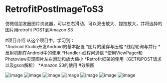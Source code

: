 # RetrofitPostImageToS3
仿微信朋友圈图片浏览器，可以左右滑动，可以双击放大、捏拉放大，并将选择的图片用retrofit POST到Amazon S3

#项目介绍
从这个项目中，学习到：<br>
*Android Studio开发Android的基本配置
*图片的缓存与压缩 
*线程轮询与并行
*反射机制在Android中的使用 
*Handler-线程间通信
*使用ViewPager和Photoview实现图片左右滑动和放大缩小
*Retrofit框架的使用（GET和POST请求以及gson解析）
*Amazon S3的使用
#效果图

 ![image](https://raw.githubusercontent.com/ruanqiujing/RetrofitPostImageToS3/master/Images/Screenshot_2016-07-28-16-23-07.png)
  ![image](https://raw.githubusercontent.com/ruanqiujing/RetrofitPostImageToS3/master/Images/Screenshot_2016-07-28-16-25-24.png) ![image](https://raw.githubusercontent.com/ruanqiujing/RetrofitPostImageToS3/master/Images/Screenshot_2016-07-28-16-25-32.png) ![image](https://raw.githubusercontent.com/ruanqiujing/RetrofitPostImageToS3/master/Images/Screenshot_2016-07-28-16-25-45.png) ![image](https://raw.githubusercontent.com/ruanqiujing/RetrofitPostImageToS3/master/Images/Screenshot_2016-07-28-16-25-49.png) ![image](https://raw.githubusercontent.com/ruanqiujing/RetrofitPostImageToS3/master/Images/Screenshot_2016-07-28-16-25-59.png)
   ![image](https://raw.githubusercontent.com/ruanqiujing/RetrofitPostImageToS3/master/Images/Screenshot_2016-07-28-16-43-40.png)
